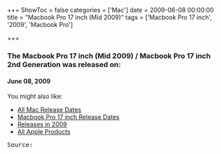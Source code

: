 +++
ShowToc = false
categories = ['Mac']
date = 2009-06-08 00:00:00
title = "Macbook Pro 17 inch (Mid 2009)"
tags = ['Macbook Pro 17 inch', '2009', 'Macbook Pro']

+++

### The Macbook Pro 17 inch (Mid 2009) / Macbook Pro 17 inch 2nd Generation was released on: 
#### June 08, 2009


<!--more-->


    
You might also like:

- [All Mac Release Dates](https://AppleReleaseDate.com/categories/mac/)
- [Macbook Pro 17 inch Release Dates](https://AppleReleaseDate.com/tags/macbook-pro-17-inch/)
- [Releases in 2009](https://AppleReleaseDate.com/tags/2009/)
- [All Apple Products](https://AppleReleaseDate.com/categories/)



<kbd> Source: </kbd>


